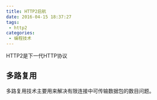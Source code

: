 ```yaml
---
title: HTTP2启航
date: 2016-04-15 18:37:27
tags:
 - http2
categories:
 - 编程技术
---
```


HTTP2是下一代HTTP协议

<!-- more -->

## 多路复用 ##
多路复用技术主要用来解决有限连接中可传输数据包的数目问题。
